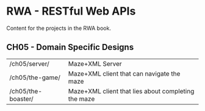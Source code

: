 RWA - RESTful Web APIs
======================

Content for the projects in the RWA book.


CH05 - Domain Specific Designs
------------------------------
<table>
    <tr>
        <td>/ch05/server/</td>
        <td>Maze+XML Server</td>
    </tr>
    <tr>
        <td>/ch05/the-game/</td>
        <td>Maze+XML client that can navigate the maze</td>
    </tr>
    <tr>
        <td>/ch05/the-boaster/</td>
        <td>Maze+XML client that lies about completing the maze</td>
    </tr>
</table>
